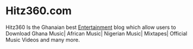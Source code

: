 # Hitz360.com
Hitz360 Is the Ghanaian best [Entertainment](https://www.hitz360.com/) blog which allow users to Download Ghana Music| African Music| Nigerian Music| Mixtapes| Official Music Videos and many more.
